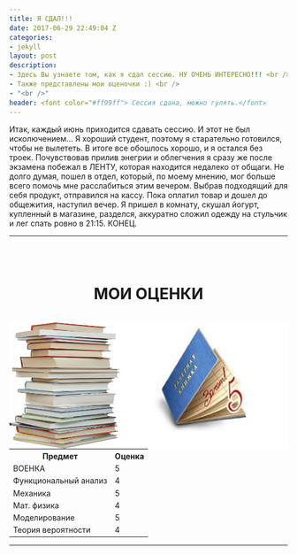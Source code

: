 ```yaml
---
title: Я СДАЛ!!!
date: 2017-06-29 22:49:04 Z
categories:
- jekyll
layout: post
description:
- Здесь Вы узнаете том, как я сдал сессию. НУ ОЧЕНЬ ИНТЕРЕСНО!!! <br />
- Также представлены мои оценочки :) <br />
- "<br />"
header: <font color="#ff99ff"> Сессия сдана, можно гулять.</font>
---
```


Итак, каждый июнь приходится сдавать сессию. И этот не был исколючением...
Я хороший студент, поэтому я старательно готовился, чтобы не вылететь. В итоге все обошлось хорошо, и я остался без троек.
Почувствовав прилив энегрии и облегчения я сразу же после экзамена побежал в ЛЕНТУ, которая находится недалеко от общаги.
Не долго думая, пошел в отдел, который, по моему мнению, мог больше всего помочь мне расслабиться этим вечером. Выбрав подходящий для себя продукт, отправился на кассу.
Пока оплатил товар и дошел до общежития, наступил вечер. Я пришел в комнату, скушал йогурт, купленный в магазине, разделся, аккуратно сложил одежду на стульчик и лег спать ровно в 21:15.
КОНЕЦ.

<hr>
<br />
<br />
<center> <h1> МОИ ОЦЕНКИ </h1> </center>
<br />
<img src="images/exam.jpg" style="width:304px;height:228px; float: right;">
<img src="images/exam.png" style="width:200px;height:228px; float: left;">

<br />
<br />
<br />
<br />
<br />
<br />
<br />
<br />
<br />
<hr>


<table style="width:100%">
  <tr>
    <th>Предмет</th>
    <th>Оценка</th> 
  </tr>
  <tr>
    <td>ВОЕНКА</td>
    <td>5</td> 
  </tr>
  <tr>
    <td>Функциональный анализ</td>
    <td>4</td> 
  </tr>
    <tr>
    <td>Механика</td>
    <td>5</td> 
  </tr>
    <tr>
    <td>Мат. физика</td>
    <td>4</td> 
  </tr>
    <tr>
    <td>Моделирование</td>
    <td>5</td> 
  </tr>
    <tr>
    <td>Теория вероятности</td>
    <td>4</td> 
  </tr>
</table>

<hr>
